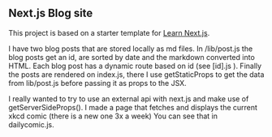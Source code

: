 ## Next.js Blog site

This project is based on a starter template for [Learn Next.js](https://nextjs.org/learn).

I have two blog posts that are stored locally as md files. In /lib/post.js the blog posts get an id, are sorted by date and the markdown converted into HTML. Each blog post has a dynamic route based on id (see [id].js ). Finally the posts are rendered on index.js, there I use getStaticProps to get the data from lib/post.js before passing it as props to the JSX.

I really wanted to try to use an external api with next.js and make use of getServerSideProps(). I made a page that fetches and displays the current xkcd comic (there is a new one 3x a week) You can see that in dailycomic.js.
